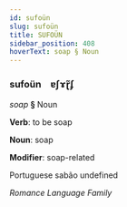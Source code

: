 ```yaml
---
id: sufoün
slug: sufoün
title: SUFOÜN
sidebar_position: 408
hoverText: soap § Noun
---
```


### sufoün&emsp;<span kind="abugida">ɐʃɤɽ̃ʄ</span>

*soap* **§** Noun

**Verb**: to be soap

**Noun**: soap

**Modifier**: soap-related

Portuguese sabão undefined

*Romance Language Family*